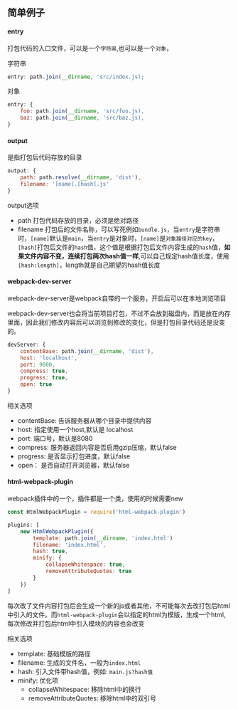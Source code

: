 ## 简单例子

#### entry

打包代码的入口文件，可以是一个`字符串`,也可以是一个`对象`，

字符串

```javascript
entry: path.join(__dirname, 'src/index.js);
```
对象

```javascript
entry: {
    foo: path.join(__dirname, 'src/foo.js),
    baz: path.join(__dirname, 'src/baz.js),
}
```

#### output

是指打包后代码存放的目录

```javascript
output: {
    path: path.resolve(__dirname, 'dist'),
    filename: '[name].[hash].js'
}
```
output选项

- path 打包代码存放的目录，必须是绝对路径
- filename 打包后的文件名称，可以写死例如`bundle.js`，当`entry`是字符串时，`[name]`默认是`main`，当`entry`是对象时，`[name]`是`对象路径对应的key`，
`[hash]`打包后文件的`hash`值，这个值是根据打包后文件内容生成的`hash`值，**如果文件内容不变，连续打包两次hash值一样**,可以自己规定hash值长度，使用`[hash:length]`，length就是自己期望的hash值长度

#### webpack-dev-server

webpack-dev-server是webpack自带的一个服务，开启后可以在本地浏览项目

webpack-dev-server也会将当前项目打包，不过不会放到磁盘内，而是放在内存里面，因此我们修改内容后可以浏览到修改的变化，但是打包目录代码还是没变的。

```javascript
devServer: {
    contentBase: path.join(__dirname, 'dist'),
    host: 'localhost',
    port: 9000,
    compress: true,
    progress: true,
    open: true
}
```

相关选项

- contentBase: 告诉服务器从哪个目录中提供内容
- host: 指定使用一个host,默认是 localhost
- port: 端口号，默认是8080
- compress: 服务器返回内容是否启用gzip压缩，默认false
- progress: 是否显示打包进度，默认false
- open： 是否自动打开浏览器，默认false

#### html-webpack-plugin

webpack插件中的一个，插件都是一个类，使用的时候需要new

```javascript
const HtmlWebpackPlugin = require('html-webpack-plugin')

plugins: [
    new HtmlWebpackPlugin({
        template: path.join(__dirname, 'index.html')
        filename: 'index.html',
        hash: true,
        minify: {
            collapseWhitespace: true,
            removeAttributeQuotes: true
        }
    })
]
```

每次改了文件内容打包后会生成一个新的js或者其他，不可能每次去改打包后html中引入的文件。而`html-webpack-plugin`会以指定的html为模版，生成一个html,每次修改并打包后html中引入模块的内容也会改变

相关选项

- template: 基础模版的路径
- filename: 生成的文件名，一般为`index.html`
- hash: 引入文件带hash值，例如: `main.js?hash值`
- minify: 优化项
    - collapseWhitespace: 移除html中的换行
    - removeAttributeQuotes: 移除html中的双引号

